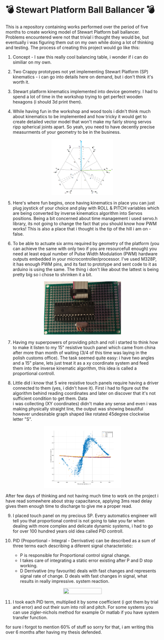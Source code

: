 💣 Stewart Platform Ball Ballancer 💣
   ===============================
   

This is a repository containing works performed over the period of five months to create working 
model of Stewart Platform ball ballancer. Problems encountered were not that trivial i thought 
they would be, but eventually i was figuring them out on my own while doing a lot of thinking and 
testing. The process of creating this project would go like this:

1. Concept - I saw this really cool balancing table, i wonder if i can do similiar on my 
own.

2. Two Crappy prototypes not yet implementing Stewart Platform (SP) kinematics - i can go 
into details here on demand, but i don't think it's worth it.

3. Stewart platform kinematics implemented into device geometry. I had to spend a lot of 
time in the workshop trying to get perfect wooden hexagons (i should 3d print them).
	
4. While having fun in the workshop and wood tools i didn't think much about kinematics
to be implemented and how tricky it would get to create detailed vector model that won't 
make my fairly strong servos ripp spherical joints apart. So yeah, you need to have 
decently precise measurments of your geometry to be in the business.


<p align="center">
<img src="https://github.com/Kompan15/Stewart-Platform-Ball-Ballancer/blob/master/Pictures/geometriaf.png" alt="alt text" width="40%" height="40%">
</p>
	
5. Here's where fun begins, once having kinematics in place you can just plug joystick
of your choice and play with ROLL & PITCH variables which are being converted by inverse 
kinematics algorithm into Servos positions. Being a bit concerned about time management
i used servo.h library, its not going to change the fact that you should know how PWM 
works! This is also a place that i thought is the tip of the hill i am on - false.
	
6. To be able to actuate six arms required by geometry of the platform (you can achieve 
the same with only two if you are resourcefull enough) you need at least equal number
of Pulse Width Modulation (PWM) hardware outputs embedded in your microcontroller/processor.
I've used M328P, it has enough PWM pins, and its fast to prototype and sent code to it
as arduino is using the same. The thing i don't like about the lattest is being pretty big
so i chose to shrinken it a bit.

<p align="center">
<img src="https://github.com/Kompan15/Stewart-Platform-Ball-Ballancer/blob/master/Pictures/PRT.jpg" alt="alt text" width="50%" height="50%">
</p>

7. Having my superpowers of providing pitch and roll i started to think how to make it 
listen to my 15" resistive touch panel which came from china after more than month of 
waiting (3/4 of this time was laying in the polish customs office). The task seemed quite 
easy: i have two angles and a 15" plane, lets just treat it as a xy coordinate system and 
feed them into the inverse kinematic algorithm, this idea is called a proportional 
controll.

8. Little did i know that 5 wire resistive touch panels require having a driver connected
to them (yes, i didn't have it). First i had to figure out the algorithm behind reading 
coordinates and later on discover that it's not sufficient condition to get them. Data  
i was collecting (XY coordinates) didn't make any sense and even i was making physically 
straight line, the output was showing beautiful however undesirable graph
shaped like rotated 45degree clockwise letter "S".
	

<p align="center">
<img src="https://github.com/Kompan15/Stewart-Platform-Ball-Ballancer/blob/master/Pictures/delay%2C%20no%20delay.png" alt="alt text" width="50%" height="50%">
</p>

	
After few days of thinking and not having much time to work on the project i have read
somewhere about stray capacitance, applying 3ms read delay gives
them enough time to discharge to give me a proper read.  

9. I placed touch panel on my precious SP. Every automatics 
engineer will tell you that proportional control is not going to take you far when 
dealing with more complex and delicate dynamic systems, i had to go for over 100 hundred 
years old idea called PID controll.

10. PID (Proportional - Integral - Derrivative) can be described as a sum of three terms
each describing a diferent signal characteristic:
	- P is responsible for Proportional control signal change.
	- I takes care of integrating a static error existing after P and D stop working.
	- D Derrivative (my favourite) deals with fast changes and represents signal rate
	of change. D deals with fast changes in signal, what results in really impressive.
	system reaction.
		
<p align="center">

<img src="https://i.imgur.com/8plFr77.gif" width="50%" height="50%">

</p>


11. I took each PID term, multiplied it by some coefficient (i got them by trial and 
error) and out their sum into roll and pitch. For some systems you can use zigler-nichols 
method for example Or matlab if you have system transfer function.	
	
for sure i forgot to mention 60% of stuff so sorry for that, i am writing this over 6 
months after having my thesis defended.
